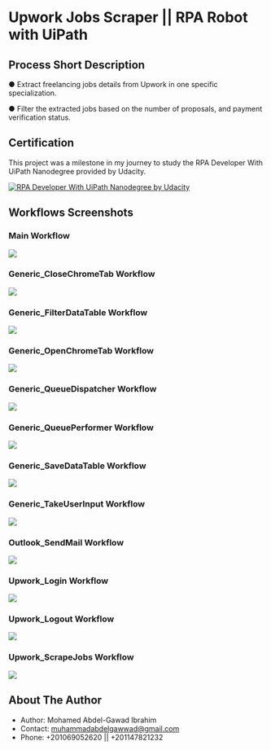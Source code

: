 # Upwork Jobs Scraper  || RPA Robot with UiPath

## Process Short Description
● Extract freelancing jobs details from Upwork in one specific specialization.

● Filter the extracted jobs based on the number of proposals, and payment verification status.

## Certification

This project was a milestone in my journey to study the RPA Developer With UiPath Nanodegree provided by Udacity.

[![RPA Developer With UiPath Nanodegree by Udacity](readme_screenshots/RPA-Developer-With-UiPath-Nanodegree.png)](https://confirm.udacity.com/JVFFYTKP "RPA Developer With UiPath Nanodegree by Udacity")

## Workflows Screenshots

### Main Workflow
<img src="readme_screenshots/0_Main.jpg">

### Generic_CloseChromeTab Workflow
<img src="readme_screenshots/1_Generic_CloseChromeTab.jpg">

### Generic_FilterDataTable Workflow
<img src="readme_screenshots/2_Generic_FilterDataTable.jpg">

### Generic_OpenChromeTab Workflow
<img src="readme_screenshots/3_Generic_OpenChromeTab.jpg">

### Generic_QueueDispatcher Workflow
<img src="readme_screenshots/4_Generic_QueueDispatcher.jpg">

### Generic_QueuePerformer Workflow
<img src="readme_screenshots/5_Generic_QueuePerformer.jpg">

### Generic_SaveDataTable Workflow
<img src="readme_screenshots/6_Generic_SaveDataTable.jpg">

### Generic_TakeUserInput Workflow
<img src="readme_screenshots/7_Generic_TakeUserInput.jpg">

### Outlook_SendMail Workflow
<img src="readme_screenshots/8_Outlook_SendMail.jpg">

### Upwork_Login Workflow
<img src="readme_screenshots/9_Upwork_Login.jpg">

### Upwork_Logout Workflow
<img src="readme_screenshots/10_Upwork_Logout.jpg">

### Upwork_ScrapeJobs Workflow
<img src="readme_screenshots/11_Upwork_ScrapeJobs.jpg">

## About The Author

* Author: Mohamed Abdel-Gawad Ibrahim
* Contact: muhammadabdelgawwad@gmail.com
* Phone: +201069052620 || +201147821232
